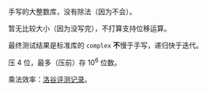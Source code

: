 手写的大整数库，没有除法（因为不会）。

暂无比较大小（因为没写完），不打算支持位移运算。

最终测试结果是标准库的 `complex` **不**慢于手写，递归快于迭代。

压 $4$ 位，最多（压前）存 $10^6$ 位数。

乘法效率：[洛谷评测记录](https://www.luogu.com.cn/record/157646861)。
